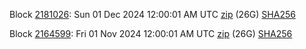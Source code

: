 Block [2181026](https://insight.dash.org/insight/block/0000000000000013f106d81a697de4800cb3b89e7a0fc8940daa632513498703): Sun 01 Dec 2024 12:00:01 AM UTC [zip](https://dash-bootstrap-2.ams3.digitaloceanspaces.com/mainnet/2024-12-01/bootstrap.dat.zip) (26G) [SHA256](https://dash-bootstrap-2.ams3.digitaloceanspaces.com/mainnet/2024-12-01/sha256.txt)

Block [2164599](https://insight.dash.org/insight/block/000000000000001ec8960948f51dcffbefdebf642afc4106859c48f24a8640e5): Fri 01 Nov 2024 12:00:01 AM UTC [zip](https://dash-bootstrap-2.ams3.digitaloceanspaces.com/mainnet/2024-11-01/bootstrap.dat.zip) (26G) [SHA256](https://dash-bootstrap-2.ams3.digitaloceanspaces.com/mainnet/2024-11-01/sha256.txt)
